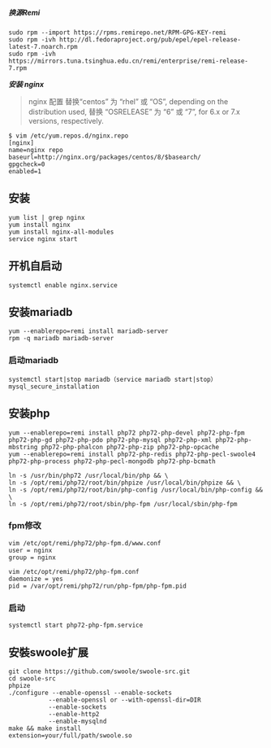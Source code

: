 ##### 换源Remi
```
sudo rpm --import https://rpms.remirepo.net/RPM-GPG-KEY-remi
sudo rpm -ivh http://dl.fedoraproject.org/pub/epel/epel-release-latest-7.noarch.rpm
sudo rpm -ivh https://mirrors.tuna.tsinghua.edu.cn/remi/enterprise/remi-release-7.rpm
```
***安装 nginx***
>nginx 配置 
>替换“centos” 为 “rhel” 或 “OS”, depending on the distribution used, 替换 “OSRELEASE” 为 “6” 或 “7”, for 6.x or 7.x versions, respectively.
```
$ vim /etc/yum.repos.d/nginx.repo
[nginx]
name=nginx repo
baseurl=http://nginx.org/packages/centos/8/$basearch/
gpgcheck=0
enabled=1
```
## 安装
```
yum list | grep nginx
yum install nginx
yum install nginx-all-modules
service nginx start
```
## 开机自启动
```
systemctl enable nginx.service
```
## 安装mariadb
```
yum --enablerepo=remi install mariadb-server
rpm -q mariadb mariadb-server
```
### 启动mariadb
```
systemctl start|stop mariadb（service mariadb start|stop）
mysql_secure_installation
```
## 安装php
```
yum --enablerepo=remi install php72 php72-php-devel php72-php-fpm php72-php-gd php72-php-pdo php72-php-mysql php72-php-xml php72-php-mbstring php72-php-phalcon php72-php-zip php72-php-opcache
yum --enablerepo=remi install php72-php-redis php72-php-pecl-swoole4  php72-php-process php72-php-pecl-mongodb php72-php-bcmath

ln -s /usr/bin/php72 /usr/local/bin/php && \
ln -s /opt/remi/php72/root/bin/phpize /usr/local/bin/phpize && \
ln -s /opt/remi/php72/root/bin/php-config /usr/local/bin/php-config && \
ln -s /opt/remi/php72/root/sbin/php-fpm /usr/local/sbin/php-fpm
```
### fpm修改
```
vim /etc/opt/remi/php72/php-fpm.d/www.conf
user = nginx
group = nginx

vim /etc/opt/remi/php72/php-fpm.conf
daemonize = yes
pid = /var/opt/remi/php72/run/php-fpm/php-fpm.pid
```
### 启动
```
systemctl start php72-php-fpm.service
```
## 安裝swoole扩展
```
git clone https://github.com/swoole/swoole-src.git
cd swoole-src
phpize
./configure --enable-openssl --enable-sockets
           --enable-openssl or --with-openssl-dir=DIR
           --enable-sockets
           --enable-http2
           --enable-mysqlnd
make && make install
extension=your/full/path/swoole.so
```